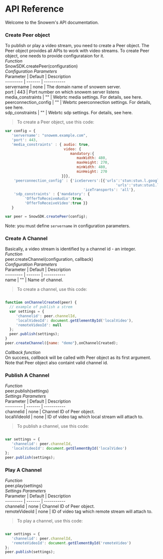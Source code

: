 API Reference
================

Welcome to the Snowem's API documentation. 

### Create Peer object

To publish or play a video stream, you need to create a Peer object. The Peer object provides all APIs to work with video streams. To create Peer object, one needs to provide configurataion for it.  
*Function*  
SnowSDK.createPeer(configuration)  
*Configuration Parameters*  
Parameter | Default | Description  
--------- | ------- | -----------  
servername | none | The domain name of snowem server.  
port | 443 | Port number on which snowem server listens  
media_constraints | "" | Webrtc media settings. For details, see here.  
peerconnection_config | "" | Webrtc peerconnection settings. For details, see here.  
sdp_constraints | "" | Webrtc sdp settings. For details, see here.  

> To create a Peer object, use this code:

```javascript
var config = { 
   'servername': "snowem.example.com",
   'port': 443,
   'media_constraints' : { audio: true, 
                           video: {
                              mandatory:{
                                 maxWidth: 480,
                                 maxHeight: 270,
                                 minWidth: 480,
                                 minHeight: 270 
                          }}},
    'peerconnection_config' : {'iceServers':[{'urls':'stun:stun.l.google.com:19302',
                                                   'urls':'stun:stun1.l.google.com:19302'}],
                                    'iceTransports': 'all'},
    'sdp_constraints' : {'mandatory': {
         'OfferToReceiveAudio':true,
         'OfferToReceiveVideo':true }}
   }   

var peer = SnowSDK.createPeer(config);

```
Note: you must define `servername` in configuration parameters.  

### Create A Channel

Basically, a video stream is identified by a channel id - an integer.  
_Function_  
peer.createChannel(configuration, callback)  
_Configuration Parameters_  
Parameter | Default | Description  
--------- | ------- | -----------  
name | "" | Name of channel.  


> To create a channel, use this code:

```javascript

function onChannelCreated(peer) {
  // example of publish a strem
  var settings = { 
     'channelid': peer.channelId,
     'localVideoId': document.getElementById('localVideo'),
     'remoteVideoId': null
  };  
  peer.publish(settings);
}
peer.createChannel({name: "demo"},onChannelCreated);  
```
_Callback function_  
On success, _callback_ will be called with Peer object as its first argument. Note that Peer object also containt valid channel id.

### Publish A Channel

_Function_  
peer.publish(settings)  
_Settings Parameters_  
Parameter | Default | Description  
--------- | ------- | -----------  
channelid | none | Channel ID of Peer object.  
localVideoId | none | ID of video tag which local stream will attach to.  

> To publish a channel, use this code:

```javascript

var settings = { 
   'channelid': peer.channelId,
   'localVideoId': document.getElementById('localVideo')
};  
peer.publish(settings);

```

### Play A Channel

_Function_  
peer.play(settings)  
_Settings Parameters_  
Parameter | Default | Description  
--------- | ------- | -----------  
channelid | none | Channel ID of Peer object.  
remoteVideoId | none | ID of video tag which remote stream will attach to.  

> To play a channel, use this code:

```javascript

var settings = { 
   'channelid': peer.channelId,
   'remoteVideoId': document.getElementById('remoteVideo')
};  
peer.publish(settings);

```





